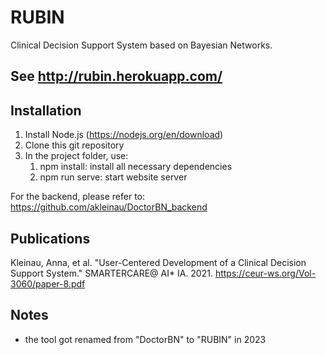 # RUBIN
Clinical Decision Support System based on Bayesian Networks.  
## See http://rubin.herokuapp.com/

## Installation
1. Install Node.js (https://nodejs.org/en/download)
2. Clone this git repository
3. In the project folder, use:
    1. npm install: install all necessary dependencies
    2. npm run serve: start website server

For the backend, please refer to: https://github.com/akleinau/DoctorBN_backend

## Publications
Kleinau, Anna, et al. "User-Centered Development of a Clinical Decision Support System." SMARTERCARE@ AI* IA. 2021.
https://ceur-ws.org/Vol-3060/paper-8.pdf

## Notes
- the tool got renamed from "DoctorBN" to "RUBIN" in 2023